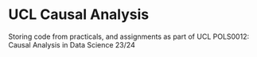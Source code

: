 # UCL Causal Analysis
Storing code from practicals, and assignments as part of UCL POLS0012: Causal Analysis in Data Science 23/24
